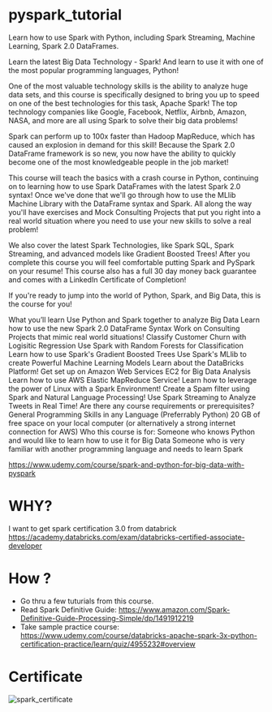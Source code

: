 # pyspark_tutorial

Learn how to use Spark with Python, including Spark Streaming, Machine Learning, Spark 2.0 DataFrames.


Learn the latest Big Data Technology - Spark! And learn to use it with one of the most popular programming languages, Python!

One of the most valuable technology skills is the ability to analyze huge data sets, and this course is specifically designed to bring you up to speed on one of the best technologies for this task, Apache Spark! The top technology companies like Google, Facebook, Netflix, Airbnb, Amazon, NASA, and more are all using Spark to solve their big data problems!

Spark can perform up to 100x faster than Hadoop MapReduce, which has caused an explosion in demand for this skill! Because the Spark 2.0 DataFrame framework is so new, you now have the ability to quickly become one of the most knowledgeable people in the job market!

This course will teach the basics with a crash course in Python, continuing on to learning how to use Spark DataFrames with the latest Spark 2.0 syntax! Once we've done that we'll go through how to use the MLlib Machine Library with the DataFrame syntax and Spark. All along the way you'll have exercises and Mock Consulting Projects that put you right into a real world situation where you need to use your new skills to solve a real problem!

We also cover the latest Spark Technologies, like Spark SQL, Spark Streaming, and advanced models like Gradient Boosted Trees! After you complete this course you will feel comfortable putting Spark and PySpark on your resume! This course also has a full 30 day money back guarantee and comes with a LinkedIn Certificate of Completion!

If you're ready to jump into the world of Python, Spark, and Big Data, this is the course for you!

What you’ll learn
Use Python and Spark together to analyze Big Data
Learn how to use the new Spark 2.0 DataFrame Syntax
Work on Consulting Projects that mimic real world situations!
Classify Customer Churn with Logisitic Regression
Use Spark with Random Forests for Classification
Learn how to use Spark's Gradient Boosted Trees
Use Spark's MLlib to create Powerful Machine Learning Models
Learn about the DataBricks Platform!
Get set up on Amazon Web Services EC2 for Big Data Analysis
Learn how to use AWS Elastic MapReduce Service!
Learn how to leverage the power of Linux with a Spark Environment!
Create a Spam filter using Spark and Natural Language Processing!
Use Spark Streaming to Analyze Tweets in Real Time!
Are there any course requirements or prerequisites?
General Programming Skills in any Language (Preferrably Python)
20 GB of free space on your local computer (or alternatively a strong internet connection for AWS)
Who this course is for:
Someone who knows Python and would like to learn how to use it for Big Data
Someone who is very familiar with another programming language and needs to learn Spark


https://www.udemy.com/course/spark-and-python-for-big-data-with-pyspark

# WHY? 
I want to get spark certification 3.0 from databrick 
https://academy.databricks.com/exam/databricks-certified-associate-developer

# How ? 
- Go thru a few tuturials from this course. 
- Read Spark Definitive Guide: https://www.amazon.com/Spark-Definitive-Guide-Processing-Simple/dp/1491912219
- Take sample practice course: https://www.udemy.com/course/databricks-apache-spark-3x-python-certification-practice/learn/quiz/4955232#overview

# Certificate
![spark_certificate](spark_certificated.png)
